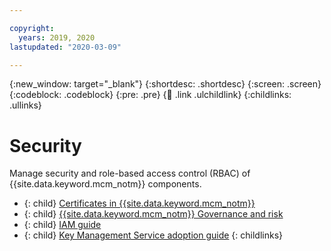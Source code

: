 ```yaml
---

copyright:
  years: 2019, 2020
lastupdated: "2020-03-09"

---
```


{:new_window: target="_blank"}
{:shortdesc: .shortdesc}
{:screen: .screen}
{:codeblock: .codeblock}
{:pre: .pre}
{:child: .link .ulchildlink}
{:childlinks: .ullinks}

# Security

Manage security and role-based access control (RBAC) of {{site.data.keyword.mcm_notm}} components.

- {: child} [Certificates in {{site.data.keyword.mcm_notm}}](../cert_manager/certificates.md)
- {: child} [{{site.data.keyword.mcm_notm}} Governance and risk](../compliance/compliance_intro.md)
- {: child} [IAM guide](../../iam/3.4.0/admin.md) <!--will this be applicable? I believe it should be removed, but i am not sure. I know that only IAM controller will be used-->
- {: child} [Key Management Service adoption guide](../mcm_user_management/kms_guide.md)
{: childlinks}
